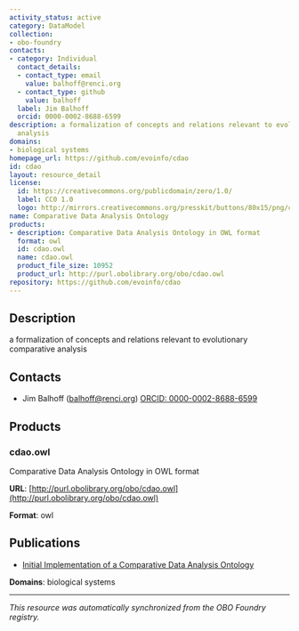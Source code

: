 ```yaml
---
activity_status: active
category: DataModel
collection:
- obo-foundry
contacts:
- category: Individual
  contact_details:
  - contact_type: email
    value: balhoff@renci.org
  - contact_type: github
    value: balhoff
  label: Jim Balhoff
  orcid: 0000-0002-8688-6599
description: a formalization of concepts and relations relevant to evolutionary comparative
  analysis
domains:
- biological systems
homepage_url: https://github.com/evoinfo/cdao
id: cdao
layout: resource_detail
license:
  id: https://creativecommons.org/publicdomain/zero/1.0/
  label: CC0 1.0
  logo: http://mirrors.creativecommons.org/presskit/buttons/80x15/png/cc-zero.png
name: Comparative Data Analysis Ontology
products:
- description: Comparative Data Analysis Ontology in OWL format
  format: owl
  id: cdao.owl
  name: cdao.owl
  product_file_size: 10952
  product_url: http://purl.obolibrary.org/obo/cdao.owl
repository: https://github.com/evoinfo/cdao
---
```

## Description

a formalization of concepts and relations relevant to evolutionary comparative analysis

## Contacts

- Jim Balhoff (balhoff@renci.org) [ORCID: 0000-0002-8688-6599](https://orcid.org/0000-0002-8688-6599)

## Products

### cdao.owl

Comparative Data Analysis Ontology in OWL format

**URL**: [http://purl.obolibrary.org/obo/cdao.owl](http://purl.obolibrary.org/obo/cdao.owl)

**Format**: owl

## Publications

- [Initial Implementation of a Comparative Data Analysis Ontology](https://doi.org/10.4137/EBO.S2320)

**Domains**: biological systems

---

*This resource was automatically synchronized from the OBO Foundry registry.*